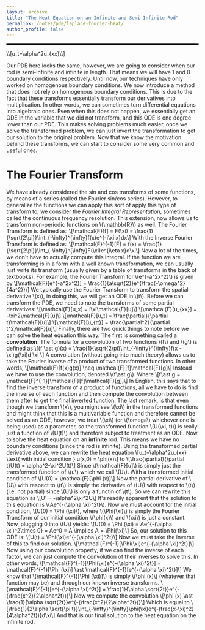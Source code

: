 ```yaml
---
layout: archive
title: "The Heat Equation on an Infinite and Semi-Infinite Rod"
permalink: /notes/pde/laplace-fourier-heat/
author_profile: false
--- 
```

<hr style="border: 2px solid black;">
\\[u_t=\alpha^2u_{xx}\\]

Our PDE here looks the same, however, we are going to consider when our rod is semi-infinite and infinite in length. That means we will have
1 and 0 boundary conditions respectively. Until now, our techniques have only worked on homogenous boundary conditions. We now introduce a method
that does not rely on homogenous boundary conditions. This is due to the fact that these transforms essentially transform our derivatives into 
multiplication. In other words, we can sometimes turn differential equations into algebraic ones. Even when this does not happen, we essentially
get an ODE in the variable that we did not transform, and this ODE is one degree lower than our PDE. This makes solving problems much easier, once
we solve the transformed problem, we can just invert the transformation to get our solution to the original problem. Now that we know the motivation
behind these transforms, we can start to consider some very common and useful ones.

The Fourier Transform
====
We have already considered the sin and cos transforms of some functions, by means of a series (called the Fourier sin/cos series). However, to 
generalize the functions we can apply this sort of apply this type of transform to, we consider the *Fourier Integral Representation*, sometimes
called the continuous frequency resolution. This extension, now allows us to transform non-periodic functions on \\(\mathbb{R}\\) as well. The Fourier Transform is defined as:
\\[\\mathcal{F}\[f\] = F(\xi) = \frac{1}{\sqrt{2\pi}}\int_{-\infty}^{\infty}f(x)e^{-i\xi x}dx\\]
With the Inverse Fourier Transform is defined as:
\\[\\mathcal{F}^{-1}\[F\] = f(x) = \frac{1}{\sqrt{2\pi}}\int_{-\infty}^{\infty}F(\xi)e^{i\eta x}d\xi\\]
Now a lot of the times, we don't have to actually compute this integral. If the function we are transforming is in a form with a well known transformation, we can usually just write its transform (usually given by a table of transforms in the back of textbooks). For example, the Fourier Transform for \\(e^{-a^2x^2}\\) is given by  \\[\mathcal{F}\[e^{-a^2x^2}\] = \frac{1}{a\sqrt{2}}e^{\frac{-\omega^2}{4a^2}}\\]
We typically use the Fourier Transform to transform the spatial derivative \\(x\\), in doing this, we will get an ODE in \\(t\\). 
Before we can transform the PDE, we need to note the transforms of some partial derivatives:
\\[\mathcal{F}\[u_x\] = i\xi\mathcal{F}\[u\]\\]
\\[\mathcal{F}\[u_{xx}\] = -\xi^2\mathcal{F}\[u\]\\]
\\[\mathcal{F}\[u_t\] = \frac{\partial}{\partial t}\mathcal{F}\[u\]\\]
\\[\mathcal{F}\[u_{tt}\] = \frac{\partial^2}{\partial t^2}\mathcal{F}\[u\]\\]
Finally, there are two quick things to note before we can solve the heat equation this way. The first is something called a **convolution**. The formula for a convolution of two functions \\(f\\) and \\(g\\) is defined as 
\\[(f \ast g)(x) = \frac{1}{\sqrt{2\pi}\int_{-\infty}^{\infty}f(x - \xi)g(\xi)d \xi \\]
A convolution (without going into much theory) allows us to take the Fourier Inverse of a product of two transformed functions. In other words,
\\[\mathcal{F}\[f(x)g(x)\] \neq \mathcal{F}\[f\]\mathcal{F}\[g\]\\]
Instead we have to use the convolution, denoted \\(f\ast g\\). Where 
\\[f\ast g = \mathcal{F}^{-1}\[\mathcal{F}\[f\]\mathcal{F}\[g\]\]\\]
In English, this says that to find the inverse transform of a product of functions, all we have to do is find the inverse of each function and then compute the convolution between them after to get the final inverted function. The last remark, is that even though we transform \\(x\\), you might see \\(\xi\\) in the transformed functions and might think that this is a multivariable function and therefore cannot be solved as an ODE, however, we treat \\(\xi\\) (or \\(\omega\\) whichever one is being used) as a parameter, so the transformed function \\(U(\xi, t)\\) is really just a function of \\(U(t)\\) and therefore subject to treatment as an ODE. Now to solve the heat equation on an **infinite** rod. This means we have no boundary conditions (since the rod is infinite). Using the transformed partial derivative above, we can rewrite the heat equation 
\\[u_t=\alpha^2u_{xx} \text{ with initial condition } u(x,0) = \phi(x)\\]
to 
\\[\frac{\partial}{\partial t}U(t) = \alpha^2-\xi^2U(t)\\]
Since \\(\mathcal{F}\[u\]\\) is simply just the transformed function of \\(u\\) which we call \\(U\\).
With a transformed initial condition of \\[U(0) = \mathcal{F}\[\phi (x)\]\\]
Now the partial derivative of \\(U\\) with respect to \\(t\\) is simply the derivative of \\(U\\) with respect to \\(t\\) (i.e. not partial) since \\(U\\) is only a functin of \\(t\\). So we can rewrite this equation as
\\[U' = -\alpha^2\xi^2U\\]
It's readily apparent that the solution to this equation is \\(Ae^{-(\alpha \xi)^2t}\\). Now we must account for the initial condition,
\\(U(0) = \Phi (\xi)\\), where \\(\Phi(\xi)\\) is simply the Fourier Transform of our initial condition \\(\phi(x)\\) and \\(\xi\\) is just a constant. Now, plugging 0 into \\(U\\) yields:
\\[U(0) = \Phi (\xi) = Ae^{-(\alpha \xi)^2\times 0} = Ae^0 = A \implies A = \Phi(\xi)\\]
So, our solution to this ODE is:
\\[U(t) = \Phi(\xi)e^{-(\alpha \xi)^2t}\\]
Now we must take the inverse of this to find our solution. 
\\[\mathcal{F}^{-1}\[\Phi(\xi)e^{-(\alpha \xi)^2t}\]\\]
Now using our convolution property, if we can find the inverse of each factor, we can just compute the convolution of their inverses to solve this. In other words,
\\[\mathcal{F}^{-1}\[\Phi(\xi)e^{-(\alpha \xi)^2t}\] = \mathcal{F}^{-1}\[\Phi (\xi)\] \ast \mathcal{F}^{-1}\[e^{-(\alpha \xi)^2t}\]\\]
We know that \\(\mathcal{F}^{-1}\[\Phi (\xi)\]\\) is simply \\(\phi (x)\\) (whatever that function may be) and through our known inverse transforms. \\[\mathcal{F}^{-1}\[e^{-(\alpha \xi)^2t}\] = \frac{1}{\alpha \sqrt{2t}}e^{-(\frac{x^2}{2\alpha^2t})}\\]
Now we compute the convolution 
\\[\phi (x) \ast \frac{1}{\alpha \sqrt{2t}}e^{-(\frac{x^2}{2\alpha^2t})}\\]
Which is equal to 
\\[\frac{1}{2\alpha \sqrt{\pi t}}\int_{-\infty}^{\infty}\phi(\xi)e^{-(frac{x-\xi)^2}{4\alpha^2t})}d\xi\\]
And that is our final solution to the heat equation on the infinite rod.
